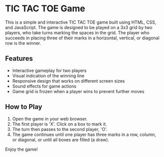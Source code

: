 # TIC TAC TOE Game

This is a simple and interactive TIC TAC TOE game built using HTML, CSS, and JavaScript. The game is designed to be played on a 3x3 grid by two players, who take turns marking the spaces in the grid. The player who succeeds in placing three of their marks in a horizontal, vertical, or diagonal row is the winner.

## Features

- Interactive gameplay for two players
- Visual indication of the winning line
- Responsive design that works on different screen sizes
- Sound effects for game actions
- Game grid is frozen when a player wins to prevent further moves

## How to Play

1. Open the game in your web browser.
2. The first player is 'X'. Click on a box to mark it.
3. The turn then passes to the second player, 'O'.
4. The game continues until one player has three marks in a row, column, or diagonal, or until all boxes are filled (a draw).

Enjoy the game!
